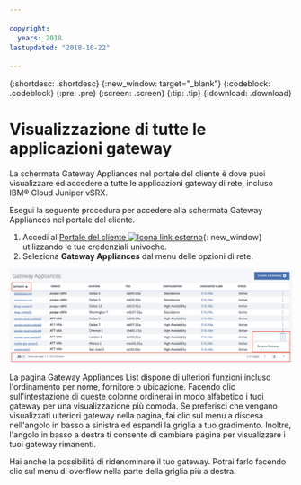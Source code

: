 ```yaml
---

copyright:
  years: 2018
lastupdated: "2018-10-22"

---
```


{:shortdesc: .shortdesc}
{:new_window: target="_blank"}
{:codeblock: .codeblock}
{:pre: .pre}
{:screen: .screen}
{:tip: .tip}
{:download: .download}

# Visualizzazione di tutte le applicazioni gateway 

La schermata Gateway Appliances nel portale del cliente è dove puoi visualizzare ed accedere a tutte le applicazioni gateway di rete, incluso IBM® Cloud Juniper vSRX.  

Esegui la seguente procedura per accedere alla schermata Gateway Appliances nel portale del cliente. 

1. Accedi al [Portale del cliente ![Icona link esterno](../../icons/launch-glyph.svg "Icona link esterno")](https://control.softlayer.com/){: new_window} utilizzando le tue credenziali univoche.
2. Seleziona **Gateway Appliances** dal menu delle opzioni di rete. 

<img src="images/gateway-apps.png" alt="disegno" style="width: 700px;"/>
  
La pagina Gateway Appliances List dispone di ulteriori funzioni incluso l'ordinamento per nome, fornitore o ubicazione. Facendo clic sull'intestazione di queste colonne ordinerai in modo alfabetico i tuoi gateway per una visualizzazione più comoda. Se preferisci che vengano visualizzati ulteriori gateway nella pagina, fai clic sul menu a discesa nell'angolo in basso a sinistra ed espandi la griglia a tuo gradimento. Inoltre, l'angolo in basso a destra ti consente di cambiare pagina per visualizzare i tuoi gateway rimanenti.  

Hai anche la possibilità di ridenominare il tuo gateway. Potrai farlo facendo clic sul menu di overflow nella parte della griglia più a destra.
